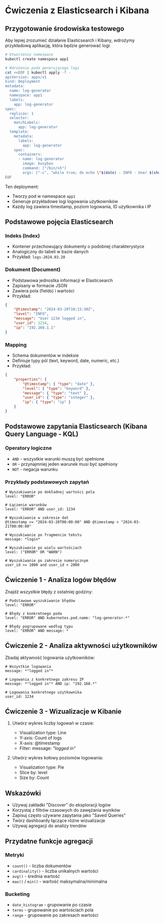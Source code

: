 # Ćwiczenia z Elasticsearch i Kibana

## Przygotowanie środowiska testowego

Aby lepiej zrozumieć działanie Elasticsearch i Kibany, wdrożymy przykładową aplikację, która będzie generować logi:

```bash
# Utworzenie namespace
kubectl create namespace app1

# Wdrożenie poda generującego logi
cat <<EOF | kubectl apply -f -
apiVersion: apps/v1
kind: Deployment
metadata:
  name: log-generator
  namespace: app1
  labels:
    app: log-generator
spec:
  replicas: 1
  selector:
    matchLabels:
      app: log-generator
  template:
    metadata:
      labels:
        app: log-generator
    spec:
      containers:
      - name: log-generator
        image: busybox
        command: ["/bin/sh"]
        args: ["-c", "while true; do echo \"$(date) - INFO - User $(shuf -i 1000-9999 -n 1) logged in from $(shuf -i 1-255 -n 1).$(shuf -i 1-255 -n 1).$(shuf -i 1-255 -n 1).$(shuf -i 1-255 -n 1)\"; sleep 1; done"]
EOF
```

Ten deployment:
- Tworzy pod w namespace `app1`
- Generuje przykładowe logi logowania użytkowników
- Każdy log zawiera timestamp, poziom logowania, ID użytkownika i IP

## Podstawowe pojęcia Elasticsearch

### Indeks (Index)
- Kontener przechowujący dokumenty o podobnej charakterystyce
- Analogiczny do tabeli w bazie danych
- Przykład: `logs-2024.03.20`

### Dokument (Document)
- Podstawowa jednostka informacji w Elasticsearch
- Zapisany w formacie JSON
- Zawiera pola (fields) i wartości
- Przykład:
```json
{
    "@timestamp": "2024-03-20T10:15:30Z",
    "level": "INFO",
    "message": "User 1234 logged in",
    "user_id": 1234,
    "ip": "192.168.1.1"
}
```

### Mapping
- Schema dokumentów w indeksie
- Definiuje typy pól (text, keyword, date, numeric, etc.)
- Przykład:
```json
{
    "properties": {
        "@timestamp": { "type": "date" },
        "level": { "type": "keyword" },
        "message": { "type": "text" },
        "user_id": { "type": "integer" },
        "ip": { "type": "ip" }
    }
}
```

## Podstawowe zapytania Elasticsearch (Kibana Query Language - KQL)

### Operatory logiczne
- `AND` - wszystkie warunki muszą być spełnione
- `OR` - przynajmniej jeden warunek musi być spełniony
- `NOT` - negacja warunku

### Przykłady podstawowych zapytań

```kql
# Wyszukiwanie po dokładnej wartości pola
level: "ERROR"

# Łączenie warunków
level: "ERROR" AND user_id: 1234

# Wyszukiwanie w zakresie dat
@timestamp >= "2024-03-20T00:00:00" AND @timestamp < "2024-03-21T00:00:00"

# Wyszukiwanie po fragmencie tekstu
message: *login*

# Wyszukiwanie po wielu wartościach
level: ("ERROR" OR "WARN")

# Wyszukiwanie po zakresie numerycznym
user_id >= 1000 and user_id < 2000
```

## Ćwiczenie 1 - Analiza logów błędów

Znajdź wszystkie błędy z ostatniej godziny:

```kql
# Podstawowe wyszukiwanie błędów
level: "ERROR"

# Błędy z konkretnego poda
level: "ERROR" AND kubernetes.pod.name: "log-generator-*"

# Błędy pogrupowane według typu
level: "ERROR" AND message: *
```

## Ćwiczenie 2 - Analiza aktywności użytkowników

Zbadaj aktywność logowania użytkowników:

```kql
# Wszystkie logowania
message: *"logged in"*

# Logowania z konkretnego zakresu IP
message: *"logged in"* AND ip: "192.168.*"

# Logowania konkretnego użytkownika
user_id: 1234
```

## Ćwiczenie 3 - Wizualizacje w Kibanie

1. Utwórz wykres liczby logowań w czasie:
   - Visualization type: Line
   - Y-axis: Count of logs
   - X-axis: @timestamp
   - Filter: message: *"logged in"*

2. Utwórz wykres kołowy poziomów logowania:
   - Visualization type: Pie
   - Slice by: level
   - Size by: Count

## Wskazówki
- Używaj zakładki "Discover" do eksploracji logów
- Korzystaj z filtrów czasowych do zawężania wyników
- Zapisuj często używane zapytania jako "Saved Queries"
- Twórz dashboardy łączące różne wizualizacje
- Używaj agregacji do analizy trendów

## Przydatne funkcje agregacji

### Metryki
- `count()` - liczba dokumentów
- `cardinality()` - liczba unikalnych wartości
- `avg()` - średnia wartość
- `max()` / `min()` - wartość maksymalna/minimalna

### Bucketing
- `date_histogram` - grupowanie po czasie
- `terms` - grupowanie po wartościach pola
- `range` - grupowanie po zakresach wartości 